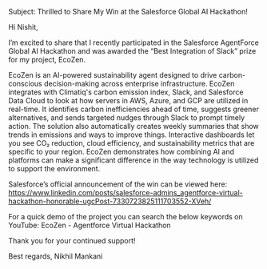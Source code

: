 Subject: Thrilled to Share My Win at the Salesforce Global AI Hackathon!

Hi Nishit,

I’m excited to share that I recently participated in the Salesforce AgentForce Global AI Hackathon and was awarded the “Best Integration of Slack” prize for my project, EcoZen.

EcoZen is an AI-powered sustainability agent designed to drive carbon-conscious decision-making across enterprise infrastructure. EcoZen integrates with Climatiq's carbon emission index, Slack, and Salesforce Data Cloud to look at how servers in AWS, Azure, and GCP are utilized in real-time. It identifies carbon inefficiencies ahead of time, suggests greener alternatives, and sends targeted nudges through Slack to prompt timely action. The solution also automatically creates weekly summaries that show trends in emissions and ways to improve things. Interactive dashboards let you see CO₂ reduction, cloud efficiency, and sustainability metrics that are specific to your region. EcoZen demonstrates how combining AI and platforms can make a significant difference in the way technology is utilized to support the environment.

Salesforce’s official announcement of the win can be viewed here:
https://www.linkedin.com/posts/salesforce-admins_agentforce-virtual-hackathon-honorable-ugcPost-7330723825111703552-XVeh/

For a quick demo of the project you can search the below keywords on YouTube:
EcoZen - Agentforce Virtual Hackathon

Thank you for your continued support!

Best regards,
Nikhil Mankani
